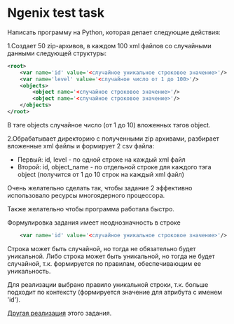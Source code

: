 # Ngenix test task

Написать программу на Python, которая делает следующие действия:

1.Создает 50 zip-архивов, в каждом 100 xml файлов со случайными данными следующей структуры:

```xml
<root>
    <var name='id' value='<случайное уникальное строковое значение>'/>
    <var name='level' value='<случайное число от 1 до 100>'/>
    <objects>
        <object name='<случайное строковое значение>'/>
        <object name='<случайное строковое значение>'/>
    </objects>
</root>
```

В тэге objects случайное число (от 1 до 10) вложенных тэгов object.

2.Обрабатывает директорию с полученными zip архивами, разбирает вложенные xml файлы и формирует 2 csv файла:

- Первый: id, level - по одной строке на каждый xml файл
- Второй: id, object_name - по отдельной строке для каждого тэга object (получится от 1 до 10 строк на каждый xml файл)

Очень желательно сделать так, чтобы задание 2 эффективно использовало ресурсы многоядерного процессора. 

Также желательно чтобы программа работала быстро.

Формулировка задания имеет неоднозначность в строке
```xml
    <var name='id' value='<случайное уникальное строковое значение>'/>
```
Строка может быть случайной, но тогда не обязательно будет уникальной.
Либо строка может быть уникальной, но тогда не будет случайной, т.к. формируется по правилам, обеспечивающим ее уникальность.

Для реализации выбрано правило уникальной строки, т.к. больше подходит по контексту (формируется значение для атрибута с именем 'id').

[Другая реализация](https://github.com/droppoint/ngenix-demo-task) этого задания.
